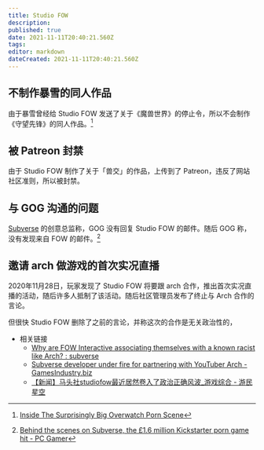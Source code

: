 ```yaml
---
title: Studio FOW
description: 
published: true
date: 2021-11-11T20:40:21.560Z
tags: 
editor: markdown
dateCreated: 2021-11-11T20:40:21.560Z
---
```


## 不制作暴雪的同人作品

由于暴雪曾经给 Studio FOW 发送了关于《魔兽世界》的停止令，所以不会制作《守望先锋》的同人作品。[^45]

[^45]: [Inside The Surprisingly Big Overwatch Porn Scene](https://web.archive.org/web/20210720070845/https://kotaku.com/inside-the-surprisingly-big-overwatch-porn-scene-1778229605)

## 被 Patreon 封禁

由于 Studio FOW 制作了关于「兽交」的作品，上传到了 Patreon，违反了网站社区准则，所以被封禁。

## 与 GOG 沟通的问题

[Subverse](/game/Subverse.md) 的创意总监称，GOG 没有回复 Studio FOW 的邮件。随后 GOG 称， 没有发现来自 FOW 的邮件。[^350]

[^350]: [Behind the scenes on Subverse, the £1.6 million Kickstarter porn game hit - PC Gamer](https://web.archive.org/web/20210121043505/https://www.pcgamer.com/we-just-wanted-to-make-dick-lasers-and-big-bouncy-anime-titties-says-creators-of-latest-kickstarter-hit/)

## 邀请 arch 做游戏的首次实况直播

2020年11月28日，玩家发现了 Studio FOW 将要跟 arch 合作，推出首次实况直播的活动，随后许多人抵制了该活动。随后社区管理员发布了终止与 Arch 合作的言论。

但很快 Studio FOW 删除了之前的言论，并称这次的合作是无关政治性的，

+ 相关链接
  + [Why are FOW Interactive associating themselves with a known racist like Arch? : subverse](https://old.reddit.com/r/subverse/comments/k2uji2/why_are_fow_interactive_associating_themselves/)
  + [Subverse developer under fire for partnering with YouTuber Arch - GamesIndustry.biz](https://www.gamesindustry.biz/articles/2020-12-01-subverse-developer-under-fire-for-partnering-with-youtuber-arch)
  + [【新闻】马头社studiofow最近居然卷入了政治正确风波_游戏综合 - 游民星空](https://web.archive.org/web/20211111144649/https://club.gamersky.com/activity/443436)
